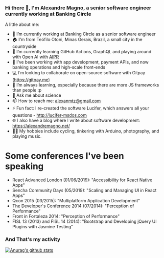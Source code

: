 ### Hi there 👋, I'm Alexandre Magno, a senior software engineer currently working at Banking Circle

A little about me:

- 🔭 I’m currently working at Banking Circle as a senior software engineer
- 🏠 I'm from Teófilo Otoni, Minas Gerais, Brazil, a small city in the countryside
- 🌱 I’m currently learning GitHub Actions, GraphQL and playing around with Open AI with [AIPR](https://github.com/marketplace/actions/creates-a-pr-to-solve-an-issue-using-chatgpt)
- 👯 I've been working with app development, payment APIs, and now banking operations and high-scale front-ends
- 💻 I’m looking to collaborate on open-source software with Gitpay (https://gitpay.me)
- 📖 I’m always learning, especially because there are more JS frameworks than people :p
- 💬 Ask me about science
- 📫 How to reach me: alexanmtz@gmail.com
- ⚡ Fun fact: I re-created the software Lucifer, which answers all your questions - http://lucifer-msdos.com
- 🌐 I also have a blog where I write about software development: https://alexandremagno.net/
- 🚴‍♂️ My hobbies include cycling, tinkering with Arduino, photography, and playing music. 

# Some conferences I've been speaking

- React Advanced London (01/06/2019): "Accessibility for React Native Apps"
- Sencha Community Days (05/2019): "Scaling and Managing UI in React Apps"
- Qcon 2015 (03/2015): "Multiplatform Application Development"
- The Developer's Conference 2014 (07/2014): "Perception of Performance"
- Front in Fortaleza 2014: "Perception of Performance"
- FISL 13 (2013) and FISL 14 (2014): "Bootstrap and Developing jQuery UI Plugins with Jasmine Testing"

### And That's my activity
[![Anurag's github stats](https://github-readme-stats.vercel.app/api?username=alexanmtz)](https://github.com/anuraghazra/github-readme-stats)
